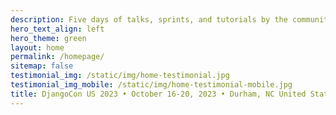 ```yaml
---
description: Five days of talks, sprints, and tutorials by the community for the community.
hero_text_align: left
hero_theme: green
layout: home
permalink: /homepage/
sitemap: false
testimonial_img: /static/img/home-testimonial.jpg
testimonial_img_mobile: /static/img/home-testimonial-mobile.jpg
title: DjangoCon US 2023 • October 16-20, 2023 • Durham, NC United States
---
```

